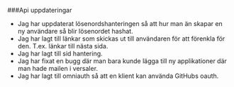 ###Api uppdateringar
* Jag har uppdaterat lösenordshanteringen så att hur man än skapar en ny användare så blir lösenordet hashat.
* Jag har lagt till länkar som skickas ut till användaren för att förenkla för den. T.ex. länkar till nästa sida.
* Jag har lagt till sid hantering.
* Jag har fixat en bugg där man bara kunde lägga till ny applikationer där man hade mailen i versaler.
* Jag har lagt till omniauth så att en klient kan använda GitHubs oauth.

